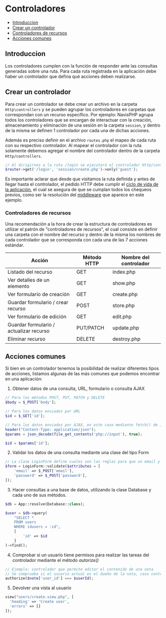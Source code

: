 # Controladores

-   [Introduccion](#introduccion)
-   [Crear un controlador](#crear-un-controlador)
-   [Controladores de recursos](#controladores-de-recursos)
-   [Acciones comunes](#acciones-comunes)

## Introduccion

Los controladores cumplen con la función de responder ante las consultas generadas sobre una ruta. Para cada ruta registrada en la aplicación debe haber un controlador que defina qué acciones deben realizarse.

## Crear un controlador

Para crear un controlador se debe crear un archivo en la carpeta `Http\controllers` y se pueden agrupar los controladores en carpetas que correspondan con un recurso específico. Por ejemplo: NavisPHP agrupa todos los controladores que se encargan de interactuar con la creación, almacenamiento y eliminación de una sesión en la carpeta `session`, y dentro de la misma se definen 1 controlador por cada una de dichas acciones.

Además es preciso definir en el archivo `routes.php` el mapeo de cada ruta con su respectivo controlador. Al mapear el controlador con la ruta solamente debemos agregar el nombre del controlador dentro de la carpeta `Http/controllers`.

```php
// Al dirigirnos a la ruta /login se ejecutará el controlador Http/controllers/session/create.php
$router->get('/login', 'session/create.php')->only('guest');
```

Es importante aclarar que desde que visitamos la ruta definida y antes de llegar hasta el controlador, el pedido HTTP debe cumplir el [ciclo de vida de la aplicación](ciclo_vida.md), el cual se asegura de que se cumplan todos los chequeos previos, como ser la resolución del [middleware](routing_middleware.md) que aparece en este ejemplo.

### Controladores de recursos

Una recomendación a la hora de crear la estructura de controladores es utilizar el patrón de "controladores de recursos", el cual consiste en definir una carpeta con el nombre del recurso y dentro de la misma los nombres de cada controlador que se corresponda con cada una de las 7 acciones estándar.

| Acción                                  | Método HTTP | Nombre del controlador |
| --------------------------------------- | ----------- | ---------------------- |
| Listado del recurso                     | GET         | index.php              |
| Ver detalles de un elemento             | GET         | show.php               |
| Ver formulario de creación              | GET         | create.php             |
| Guardar formulario / crear recurso      | POST        | store.php              |
| Ver formulario de edición               | GET         | edit.php               |
| Guardar formulario / actualizar recurso | PUT/PATCH   | update.php             |
| Eliminar recurso                        | DELETE      | destroy.php            |

## Acciones comunes

Si bien en un controlador tenemos la posibilidad de realizar diferentes tipos de acciones, listamos algunas de las más comunes que podemos encontrar en una aplicación:

1. Obtener datos de una consulta, URL, formulario o consulta AJAX

```php
// Para los métodos POST, PUT, PATCH y DELETE
$body = $_POST['body'];

// Para los datos enviados por URL
$id = $_GET['id'];

// Para los datos enviados por AJAX, en este caso mediante fetch() de JS
header("Content-Type: application/json");
$params = json_decode(file_get_contents('php://input'), true);

$id = $params['id'];
```

2. Validar los datos de una consulta mediante una clase del tipo Form

```php
// La clase LoginForm define cuales son las reglas para que un email y una contraseña sean válidas
$form = LoginForm::validate($attributes = [
    'email' => $_POST['email'],
    'password' => $_POST['password'],
]);
```

3. Hacer consultas a una base de datos, utilizando la clase Database y cada uno de sus métodos.

```php
$db = App::resolve(Database::class);

$user = $db->query(
    "SELECT *
    FROM users
    WHERE idusers = :id",
    [
        'id' => $id
    ]
)->find();
```

4. Comprobar si un usuario tiene permisos para realizar las tareas del controlador mediante el método _autorize()_

```php
// Ejemplo: controlador que permite editar el contenido de una nota
// Se comprueba si el usuario actual es el dueño de la nota, caso contrario no debería editarla
authorize($note['user_id'] === $userId);
```

5. Devolver una vista al usuario

```php
view("users/create.view.php", [
  'heading' => 'Create user',
  'errors' => []
]);
```
